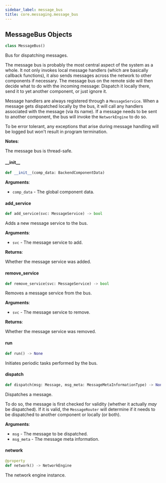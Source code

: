 ```yaml
---
sidebar_label: message_bus
title: core.messaging.message_bus
---
```


## MessageBus Objects

```python
class MessageBus()
```

Bus for dispatching messages.

The message bus is probably the most central aspect of the system as a whole. It not only invokes local message handlers (which are basically
callback functions), it also sends messages across the network to other components if necessary. The message bus on the remote side will then
decide what to do with the incoming message: Dispatch it locally there, send it to yet another component, or just ignore it.

Message handlers are always registered through a ``MessageService``. When a message gets dispatched locally by the bus, it will call any handlers
associated with the message (via its name). If a message needs to be sent to another component, the bus will invoke the ``NetworkEngine`` to do
so.

To be error tolerant, any exceptions that arise during message handling will be logged but won&#x27;t result in program termination.

**Notes**:

  The message bus is thread-safe.

#### \_\_init\_\_

```python
def __init__(comp_data: BackendComponentData)
```

**Arguments**:

- `comp_data` - The global component data.

#### add\_service

```python
def add_service(svc: MessageService) -> bool
```

Adds a new message service to the bus.

**Arguments**:

- `svc` - The message service to add.
  

**Returns**:

  Whether the message service was added.

#### remove\_service

```python
def remove_service(svc: MessageService) -> bool
```

Removes a message service from the bus.

**Arguments**:

- `svc` - The message service to remove.
  

**Returns**:

  Whether the message service was removed.

#### run

```python
def run() -> None
```

Initiates periodic tasks performed by the bus.

#### dispatch

```python
def dispatch(msg: Message, msg_meta: MessageMetaInformationType) -> None
```

Dispatches a message.

To do so, the message is first checked for validity (whether it actually *may* be dispatched). If it is valid,
the ``MessageRouter`` will determine if it needs to be dispatched to another component or locally (or both).

**Arguments**:

- `msg` - The message to be dispatched.
- `msg_meta` - The message meta information.

#### network

```python
@property
def network() -> NetworkEngine
```

The network engine instance.

